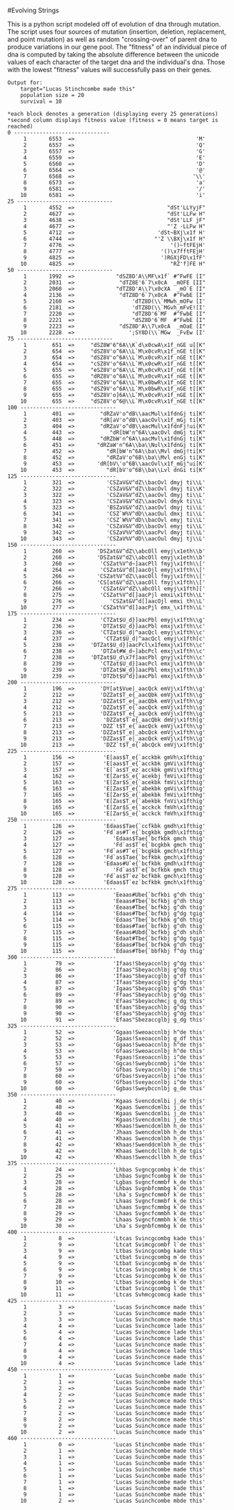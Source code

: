 #Evolving Strings

This is a python script modeled off of evolution of dna through mutation. The script uses four sources of mutation (insertion, deletion, replacement, and point mutation) as well as random "crossing-over" of parent dna to produce variations in our gene pool. The "fitness" of an individual piece of dna is computed by taking the absolute difference between the unicode values of each character of the target dna and the individual's dna. Those with the lowest "fitness" values will successfully pass on their genes.

    Output for:
        target="Lucas Stinchcombe made this"
        population size = 20
        survival = 10

    *each block denotes a generation (displaying every 25 generations)
    *second column displays fitness value (fitness = 0 means target is reached)
    0 ------------------------------
         1       6553  =>                                      'M'
         2       6557  =>                                      'Q'
         3       6557  =>                                      'G'
         4       6559  =>                                      'E'
         5       6560  =>                                      'D'
         6       6564  =>                                      '@'
         7       6568  =>                                     '\\'
         8       6573  =>                                      'a'
         9       6581  =>                                      '/'
        10       6581  =>                                      'i'
    25 ------------------------------
         1       4552  =>                             "dSt'LLYyjF"
         2       4627  =>                             "dSt'LLFw H"
         3       4638  =>                             "dSt'LLF jF"
         4       4677  =>                             "'Z -LLFw H"
         5       4712  =>                          'dSt~BXj\x1f H'
         6       4744  =>                         "'Z \\BXj\x1f H"
         7       4776  =>                              '()~ftFEjH'
         8       4777  =>                           '()\x7fftFEjH'
         9       4825  =>                           ')RGXjFD\x1fF'
        10       4825  =>                              "RZ'f]FE H"
    50 ------------------------------
         1       1992  =>             "dSZ8D'A\\MF\x1f` #^FwFE [I"
         2       2031  =>              "dTZ8E'6`7\x0cA  _mOFE [II"
         3       2060  =>             "dTZ8D'A\\7\x0cXA  _mO`E [I"
         4       2136  =>              "dTZ8D'6`7\x0cA  #^FwbE [I"
         5       2160  =>                  'dTZ8D(\\`MMwh_mOFw [I'
         6       2181  =>                  'dTZ8D(\\`MGvh_mFvE![I'
         7       2220  =>                  "dTZ8D'6`MF  #^FwbE [I"
         8       2221  =>                  "dSZ8D'6`MF  #^FwbE [I"
         9       2223  =>              "dSZ8D'A\\7\x0cA  _mOaE [I"
        10       2228  =>                 ';SY8D(\\`MGw  _FvEw [I'
    75 ------------------------------
         1        651  =>     "dSZ8W'6^6A\\K`d\x0cwA\x1f_nGE u[[K"
         2        654  =>     "dSZ8V'o^6A\\L`M\x0cvR\x1f_nGE t[[K"
         3        654  =>     "dSZ8V'o^6A\\L`M\x0cvR\x1f_nGE t[[K"
         4        654  =>     "cSZ8V'o^6A\\L`M\x0cwR\x1f_nGE t[[K"
         5        655  =>     "eSZ8V'o^6A\\L`M\x0cvR\x1f_nGE t[[K"
         6        655  =>     "dRZ8V'o^6A\\L`M\x0cvR\x1f_nGE t[[K"
         7        655  =>     "dSZ9V'o^6A\\L`M\x0bwR\x1f_nGE t[[K"
         8        655  =>     "dSZ9V'o^6A\\L`M\x0bwR\x1f_nGE t[[K"
         9        655  =>     "dSZ8V'o]6A\\L`M\x0cvR\x1f_nGE t[[K"
        10        655  =>     "dSZ8V'o^6@\\L`M\x0cvR\x1f_nGE t[[K"
    100 ------------------------------
         1        401  =>        "dRZaV'o^dB\\aacMul\x1fdnGj ti[K"
         2        403  =>        "dR[aV'o^dB\\aacOvl\x1f_mGj ti[K"
         3        404  =>        "dRZaV'o^dB\\aacMul\x1fdnFj!ui[K"
         4        443  =>           "dR[bW'n^6A\\aacOvl dmGj ti[K"
         5        448  =>        "dRZbW'n^6A\\aacMvl\x1fdnGj ti[K"
         6        451  =>       "dRZaW'n^6A\\ba\\Nul\x1fdnGj ti[K"
         7        452  =>          "dR[bW'n^6A\\ba\\Mvl dmGj!ti[K"
         8        452  =>          "dRZaV'o^6B\\ba\\Mvl enGj ti[K"
         9        453  =>       'dR[bV\'o^6B\\aacOvl\x1f_mGj"ui[K'
        10        453  =>          "dR[bV'o^6B\\ba\\Lvl dnGi ti[K"
    125 ------------------------------
         1        321  =>          'CSZaV&V^dZ\\bacOvl dmyj ti\\L'
         2        322  =>          'CSZaV&V^dZ\\bacOvl dmyj ti\\K'
         3        322  =>          'CSZaV&V^dZ\\aacOvl dmyj ti\\L'
         4        323  =>          'CSZaV&V^dZ\\aacOvl dmyk ti\\L'
         5        323  =>          'BSZaV&V^dZ\\aacOvl dmyj ti\\L'
         6        341  =>          'CSZ`W%V^dD\\aacOul dmxj ti\\L'
         7        341  =>          'CSZ`W%V^dD\\bacOvl emyj ti\\L'
         8        342  =>          'CSZaV&V^dD\\bacOvl emyj ti\\L'
         9        342  =>          'CSZaV%V^dD\\aacPvl dmyj ti\\L'
        10        343  =>          'CSZaV%V^dD\\aacOul dmyj tj\\L'
    150 ------------------------------
         1        260  =>       'DSZat&V^dZ\\abcOll emyj\x1eth\\b'
         2        260  =>       'DSZat&V^dZ\\abcOll emyj\x1eth\\b'
         3        260  =>        'CSZat%V^d~]aacPll fmyj\x1fth\\['
         4        264  =>        'CSZat&V^d[]aacOjl emyj\x1fth\\['
         5        266  =>       'CSZat%V^dZ\\aacOll fmyj\x1fth\\['
         6        266  =>       'CS[at&V^dZ\\aacOll fmyj\x1fth\\['
         7        266  =>        'CSZat&V^dZ\\abcOll emyj\x1fth]['
         8        275  =>        'CSZat%V^d[]aacPjl emxi\x1fth\\L'
         9        276  =>           'CSZat&V^d[]aacOjl emxi th\\L'
        10        277  =>        'CSZat%V^d[]aacPjl emx_\x1fth\\L'
    175 ------------------------------
         1        234  =>        'CTZat$U_d}]aacPbl emyj\x1fth\\g'
         2        236  =>        'DTZat$U_d}]aacPbl emxj\x1fth\\c'
         3        236  =>        'CTZat$U_d|^aacQcl emyj\x1fth\\c'
         4        237  =>         'CTZat$U_d|^aacQcl emyj\x1fth[c'
         5        238  =>     'DTZat$U_d}]aacPcl\x1femxj\x1fth\\c'
         6        238  =>        'DTZat#W_d~]abcPcl emxj\x1fth\\c'
         7        238  =>     'DTZat$U_d\x7f]aacPbl gnyj\x1fth\\c'
         8        239  =>        'CTZat$U_d}]aacPcl emxj\x1fth\\b'
         9        239  =>        'DTZat$W_d}]aacPbl emxj\x1fth\\b'
        10        239  =>        'DTZbt$U^d}]aacPbl emxj\x1fth\\b'
    200 ------------------------------
         1        196  =>        'DY[at$Vue|_aacQck emVj\x1fth\\g'
         2        212  =>        'DZZat$T_e{_aacQbk emVj\x1fth\\g'
         3        212  =>        'DZZat$T_e{_aacQbk emVj\x1fth\\g'
         4        212  =>        'DZZat$T_e{`aacQck emVj\x1fth\\g'
         5        213  =>        'DZZat$T_e{_aacQck emVj\x1fth\\g'
         6        213  =>         'DZZat$T`e{_aacQbk dmVj\x1fth[g'
         7        213  =>        'DZZ`t$T_e{`aacQck emVj\x1fth\\g'
         8        213  =>        'DZZat$T_e|_abcQck emVj\x1fth\\g'
         9        213  =>        'DZZas$T_e|_aacQck emVj\x1fth\\g'
        10        213  =>         'DZZ`t$T_e{`abcQck emVj\x1fth[g'
    225 ------------------------------
         1        156  =>         'E[aas$T_e{`acckbk gmVh\x1fthig'
         2        157  =>         'E[aas$T_e{`acckbk gmVi\x1fthig'
         3        157  =>         'E[`as$T_ez`acckbk gmVi\x1fthig'
         4        162  =>         'E[Zar$S_e{`acekbj fmVi\x1fthig'
         5        163  =>         'E[Zar$S_e{`acekbk fmVi\x1fthig'
         6        163  =>         'E[Zas$T_e{`abekbk gmVi\x1fthig'
         7        165  =>         'E[Zar$S_e{`abekbk fmVi\x1fthhg'
         8        165  =>         'E[Zas$T_e{`abekbk fnVi\x1fthig'
         9        165  =>         'E[Zar$S_e{`acckck fmVh\x1fthig'
        10        165  =>         'E[Zar$S_e{`acckck fmVh\x1fthig'
    250 ------------------------------
         1        126  =>         'Edaas$Tae{`ccfkbk gmdh\x1fthig'
         2        126  =>         'Fd`as#T`e{`bcgkbk gmdh\x1fthig'
         3        127  =>            'Edaas$Tae{`bcfkbk gmch thig'
         4        127  =>            'Fd`as$T`e{`bcgkbk gmch thig'
         5        127  =>         'Fd`as#T`e{`bcgkbk gmch\x1fthig'
         6        128  =>         'Fd`as$Tae{`bcfkbk gmch\x1fthig'
         7        128  =>         'Edaas#U`e{`bcfkbk gmdh\x1fthig'
         8        128  =>            'Fd`as$T`e{`bcfkbk gmch thig'
         9        128  =>         'Fd`as$T`ez`bcfkbk gmch\x1fthig'
        10        128  =>         'Edaas$T`ez`bcfkbk gmch\x1fthig'
    275 ------------------------------
         1        113  =>            'Eeaas#Ube{`bcfkbi g^dh thig'
         2        113  =>            'Eeaas#Tbe{`bcfkbj g^dh thig'
         3        113  =>            'Eeaas#Tbe{`bcfkbj g^dh thig'
         4        114  =>            'Edaas#Tbe{`bcfkbj g^dg tgig'
         5        114  =>            'Edaas"Tbe{`bcfkbk g^dh thig'
         6        115  =>            'Edaas#Tae{`bcfkbj g^dh thig'
         7        115  =>            'Eeaas#Ubd{`bcfkbj g^dh shih'
         8        115  =>            'Edaat#Tbe{`bcfkbj g^dg tgig'
         9        115  =>            'Edaas#Tbe{`bcfkbk g^dh thig'
        10        115  =>            'Edaas#Tbe{`bbfkbj f^dg thig'
    300 ------------------------------
         1         79  =>            'Ifaas!Sbeyaccnlbj g^dg this'
         2         86  =>            'Ifaas"Sbeyacchlbj g^dg this'
         3         86  =>            'Ifaas"Sbeyaccglbj g^df this'
         4         87  =>            'Ifaas"Sbeyaccglbj g^dg this'
         5         87  =>            'Igaas"Sbeyaccglbj g^dh this'
         6         89  =>            'Ffaas"Sbeyacchlbj g^dg this'
         7         89  =>            'Efaas"Sbeyacchmcj g_dg this'
         8         90  =>            'Efaas"Sbeyacchlbj g^dg this'
         9         90  =>            'Efaas"Sbeyacchlbj g^dg this'
        10         91  =>            'Efaas"Sbezaccglbj g_dg this'
    325 ------------------------------
         1         52  =>            'Ggaas!Sweoaccnlbj h^de this'
         2         52  =>            'Igaas!Sxeoaccnlbj g_df this'
         3         53  =>            'Ggaas!Sweoaccnlbj h^de thjs'
         4         53  =>            'Gfaas!Sweoaccnlbj h^de this'
         5         53  =>            'Fgaas!Sxeoaccnlbj i^de this'
         6         57  =>            'Ggcas!Sweybccnmbj i^de this'
         7         59  =>            'Gfbas Sveyaccnlbj i^de this'
         8         60  =>            'Gfbas!Sveyaccnlbj i^de this'
         9         60  =>            'Gfbas!Sveyaccnlbj i^de this'
        10         60  =>            'Ggbas!Sweybccnlbj g_de this'
    350 ------------------------------
         1         40  =>            'Kgaas Svencdcmlbi j_de thjs'
         2         40  =>            'Kgaas Swencdcmlbi j_de this'
         3         40  =>            'Kgaas Swencdcmlbi j_de this'
         4         40  =>            'Kgaas!Svencdcmlbi j_de this'
         5         41  =>            'Khaas!Swencdcmlbh h_de this'
         6         41  =>            'Jhaas Swencdcmlbh h_de this'
         7         41  =>            'Khaas Swencdcmlbh h_de thjs'
         8         42  =>            'Khaas!Swenddcmlbh h_de this'
         9         42  =>            'Khaas Swencdcllbh h_de tgis'
        10         42  =>            'Khaas!Swencdcllbh h_de this'
    375 ------------------------------
         1         24  =>            'Lhbas Svgncgcombg k`de this'
         2         25  =>            'Lhbas Svgncfcombg k`de this'
         3         28  =>            'Lgbas Svgncfcmmbf k_de this'
         4         28  =>            'Lhbas Svgnbfcmmbg k`de this'
         5         28  =>            'Lha`s Svgncfcmmbf k`de this'
         6         28  =>            'Lhaas Svgncfcmmbf k_de this'
         7         28  =>            'Lhaas Svgncfcmmbg k`de this'
         8         29  =>            'Lhaas Svgncfcmmbh k`de this'
         9         29  =>            'Lhaas Svgncfcmmbh k`de this'
        10         30  =>            'Lha`s Svgnbfcmmbg k`de this'
    400 ------------------------------
         1          8  =>            'Ltcas Svincgcombg kade this'
         2          9  =>            'Ltcat Svimcgcombf l`de this'
         3          9  =>            'Ltbas Svincgcombg kade this'
         4          9  =>            'Ltbat Svincgcombg m`de this'
         5          9  =>            'Ltbat Svincgcombg m`de this'
         6          9  =>            'Ltcas Svincgcombg k`de this'
         7          9  =>            'Ltcas Svincgcombg k`de this'
         8         10  =>            'Ltbas Svincgcombg k`de this'
         9         11  =>            'Ltbat Svincgcombg l`de thit'
        10         11  =>            'Ltcas Svhmcgcomcg kade this'
    425 ------------------------------
         1          3  =>            'Lucas Svinchcomce made this'
         2          3  =>            'Lucas Svinchcomce made this'
         3          3  =>            'Lucas Svinchcomce made this'
         4          4  =>            'Lucas Svinchcomce lade this'
         5          4  =>            'Lucas Svinchcomce lade this'
         6          4  =>            'Lucas Svinchcomce lade this'
         7          4  =>            'Lucas Svinchconce made this'
         8          4  =>            'Lucas Svinchcomce lade this'
         9          4  =>            'Lucas Svinchconce made this'
        10          4  =>            'Lucas Svinchcomce lade this'
    450 ------------------------------
         1          1  =>            'Lucas Suinchcombe made this'
         2          1  =>            'Lucas Suinchcombe made this'
         3          2  =>            'Lucas Suinchcombe made thir'
         4          2  =>            'Lucas Suinchcomce made this'
         5          2  =>            'Lucas Suinchcomce made this'
         6          2  =>            'Lucas Suinchcomce made this'
         7          2  =>            'Lucas Suinchcomce made this'
         8          2  =>            'Lucas Suinchcomce made this'
         9          2  =>            'Lucas Suinchcomce made this'
        10          2  =>            'Lucas Suinchcomce made this'
    460 ------------------------------
         1          0  =>            'Lucas Stinchcombe made this'
         2          1  =>            'Lucas Suinchcombe made this'
         3          1  =>            'Lucas Suinchcombe made this'
         4          1  =>            'Lucas Suinchcombe made this'
         5          1  =>            'Lucas Suinchcombe made this'
         6          1  =>            'Lucas Suinchcombe made this'
         7          1  =>            'Lucas Suinchcombe made this'
         8          1  =>            'Lucas Suinchcombe made this'
         9          1  =>            'Lucas Suinchcombe made this'
        10          2  =>            'Lucas Suinchcombe mbde this'
